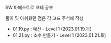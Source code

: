 SW 마에스트로 코테 공부

풀이 및 아쉬웠던 점은 각 코드 주석에 작성

- 01.19.py : 예산 - Level 1 (2023.01.19.목)
- 01.21.py : 소수 만들기 - Level 1 (2023.01.21.토)